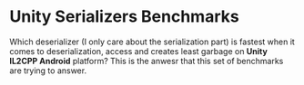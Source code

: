 # Unity Serializers Benchmarks

Which deserializer (I only care about the serialization part) is fastest when it comes to deserialization, access and creates least garbage on **Unity IL2CPP Android** platform? This is the anwesr that this set of benchmarks are trying to answer.
